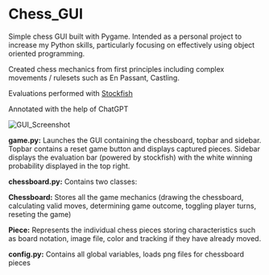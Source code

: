 # Chess_GUI
Simple chess GUI built with Pygame. Intended as a personal project to increase my Python skills, particularly focusing on effectively using object oriented programming. 

Created chess mechanics from first principles including complex movements / rulesets such as En Passant, Castling.

Evaluations performed with [Stockfish]([https://www.google.com](https://github.com/official-stockfish/Stockfish))

Annotated with the help of ChatGPT 


![GUI_Screenshot](https://github.com/benmcclusky/Chess_GUI/assets/121236905/b56777af-c895-4153-be4f-9b34367aceae)


**game.py:** Launches the GUI containing the chessboard, topbar and sidebar. Topbar contains a reset game button and displays captured pieces. Sidebar displays the  evaluation bar (powered by stockfish) with the white winning probability displayed in the top right. 


**chessboard.py:** Contains two classes: 

  **Chessboard:** Stores all the game mechanics (drawing the chessboard, 
  calculating valid moves, determining game outcome, toggling player turns, reseting the game) 

  **Piece:** Represents the individual chess pieces storing characteristics such as board notation, image file, color and tracking if they have already moved. 


**config.py:** Contains all global variables, loads png files for chessboard pieces




